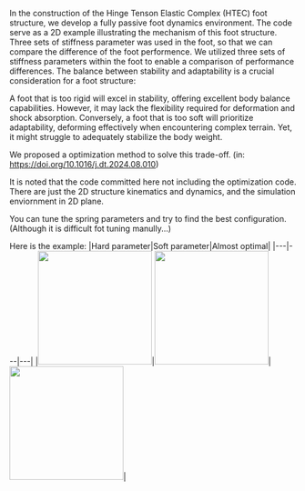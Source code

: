 In the construction of the Hinge Tenson Elastic Complex (HTEC) foot structure, we develop a fully passive foot dynamics environment. The code serve as a 2D example illustrating the mechanism of this foot structure.
Three sets of stiffness parameter was used in the foot, so that we can compare the difference of the foot performence.
We utilized three sets of stiffness parameters within the foot to enable a comparison of performance differences. The balance between stability and adaptability is a crucial consideration for a foot structure:

A foot that is too rigid will excel in stability, offering excellent body balance capabilities. However, it may lack the flexibility required for deformation and shock absorption.
Conversely, a foot that is too soft will prioritize adaptability, deforming effectively when encountering complex terrain. Yet, it might struggle to adequately stabilize the body weight.

We proposed a optimization method to solve this trade-off. (in: https://doi.org/10.1016/j.dt.2024.08.010)

It is noted that the code committed here not including the optimization code. There are just the 2D structure kinematics and dynamics, and the simulation enviornment in 2D plane.

You can tune the spring parameters and try to find the best configuration. (Although it is difficult fot tuning manully...) 

Here is the example:
|Hard parameter|Soft parameter|Almost optimal|
|---|---|---|
|<img src="https://github.com/user-attachments/assets/391c77f8-33ad-4020-abf8-0ba8add52f83" width="200px" />|<img src="https://github.com/user-attachments/assets/d77733d0-05e3-40ac-8af9-372c10b08cfb" width="200px" />|<img src="https://github.com/user-attachments/assets/ebc6f740-7ee7-4cb5-9e4c-60da2cb9a4da" width="200px" />|
